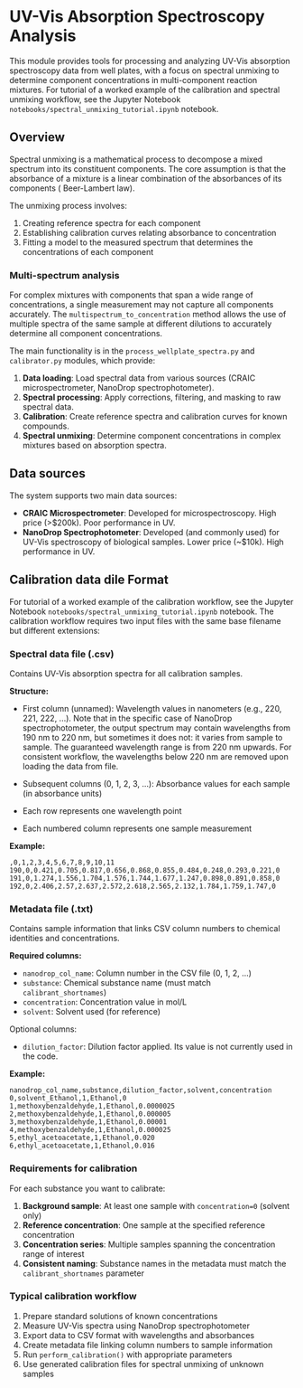 # UV-Vis Absorption Spectroscopy Analysis

This module provides tools for processing and analyzing UV-Vis absorption spectroscopy data from well plates, with a
focus on spectral unmixing to determine component concentrations in multi-component reaction mixtures.
For tutorial of a worked example of the calibration and spectral unmixing workflow, 
see the Jupyter Notebook `notebooks/spectral_unmixing_tutorial.ipynb` notebook.

## Overview

Spectral unmixing is a mathematical process to decompose a mixed spectrum into its constituent components. The core
assumption is that the absorbance of a mixture is a linear combination of the absorbances of its components (
Beer-Lambert law).

The unmixing process involves:

1. Creating reference spectra for each component
2. Establishing calibration curves relating absorbance to concentration
3. Fitting a model to the measured spectrum that determines the concentrations of each component

### Multi-spectrum analysis

For complex mixtures with components that span a wide range of concentrations, a single measurement may not capture all
components accurately. The `multispectrum_to_concentration` method allows the use of multiple spectra of the same sample
at different dilutions to accurately determine all component concentrations.

The main functionality is in the `process_wellplate_spectra.py` and `calibrator.py` modules, which provide:

1. **Data loading**: Load spectral data from various sources (CRAIC microspectrometer, NanoDrop spectrophotometer).
2. **Spectral processing**: Apply corrections, filtering, and masking to raw spectral data.
3. **Calibration**: Create reference spectra and calibration curves for known compounds.
4. **Spectral unmixing**: Determine component concentrations in complex mixtures based on absorption spectra.

## Data sources

The system supports two main data sources:

- **CRAIC Microspectrometer**: Developed for microspectroscopy. High price (>$200k). Poor performance in UV.
- **NanoDrop Spectrophotometer**: Developed (and commonly used) for UV-Vis spectroscopy of biological samples. Lower
  price (~$10k). High performance in UV.

## Calibration data dile Format

For tutorial of a worked example of the calibration workflow, 
see the Jupyter Notebook `notebooks/spectral_unmixing_tutorial.ipynb` notebook.
The calibration workflow requires two input files with the same base filename but different extensions:

### Spectral data file (.csv)

Contains UV-Vis absorption spectra for all calibration samples.

**Structure:**

- First column (unnamed): Wavelength values in nanometers (e.g., 220, 221, 222, ...). Note that in the specific case of 
 NanoDrop spectrophotometer, the output spectrum may contain wavelengths from 190 nm to 220 nm, but sometimes it does not:
 it varies from sample to sample. The guaranteed wavelength range is from 220 nm upwards. For consistent workflow, 
 the wavelengths below 220 nm are removed upon loading the data from file.

- Subsequent columns (0, 1, 2, 3, ...): Absorbance values for each sample (in absorbance units)
- Each row represents one wavelength point
- Each numbered column represents one sample measurement

**Example:**

```csv
,0,1,2,3,4,5,6,7,8,9,10,11
190,0,0.421,0.705,0.817,0.656,0.868,0.855,0.484,0.248,0.293,0.221,0
191,0,1.274,1.556,1.704,1.576,1.744,1.677,1.247,0.898,0.891,0.858,0
192,0,2.406,2.57,2.637,2.572,2.618,2.565,2.132,1.784,1.759,1.747,0
```

### Metadata file (.txt)

Contains sample information that links CSV column numbers to chemical identities and concentrations.

**Required columns:**

- `nanodrop_col_name`: Column number in the CSV file (0, 1, 2, ...)
- `substance`: Chemical substance name (must match `calibrant_shortnames`)
- `concentration`: Concentration value in mol/L
- `solvent`: Solvent used (for reference)

Optional columns:

- `dilution_factor`: Dilution factor applied. Its value is not currently used in the code.

**Example:**

```
nanodrop_col_name,substance,dilution_factor,solvent,concentration
0,solvent_Ethanol,1,Ethanol,0
1,methoxybenzaldehyde,1,Ethanol,0.0000025
2,methoxybenzaldehyde,1,Ethanol,0.000005
3,methoxybenzaldehyde,1,Ethanol,0.00001
4,methoxybenzaldehyde,1,Ethanol,0.000025
5,ethyl_acetoacetate,1,Ethanol,0.020
6,ethyl_acetoacetate,1,Ethanol,0.016
```

### Requirements for calibration

For each substance you want to calibrate:

1. **Background sample**: At least one sample with `concentration=0` (solvent only)
2. **Reference concentration**: One sample at the specified reference concentration
3. **Concentration series**: Multiple samples spanning the concentration range of interest
4. **Consistent naming**: Substance names in the metadata must match the `calibrant_shortnames` parameter

### Typical calibration workflow

1. Prepare standard solutions of known concentrations
2. Measure UV-Vis spectra using NanoDrop spectrophotometer
3. Export data to CSV format with wavelengths and absorbances
4. Create metadata file linking column numbers to sample information
5. Run `perform_calibration()` with appropriate parameters
6. Use generated calibration files for spectral unmixing of unknown samples